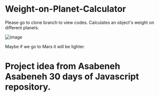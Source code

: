 # Weight-on-Planet-Calculator
Please go to clone branch to view codes.
Calculates an object's weight on different planets.

![image](https://user-images.githubusercontent.com/104900295/204245156-107c1f5c-720c-4626-8b42-9913d22aabd0.png)

Maybe if we go to Mars it will be lighter.

# Project idea from Asabeneh Asabeneh 30 days of Javascript repository.